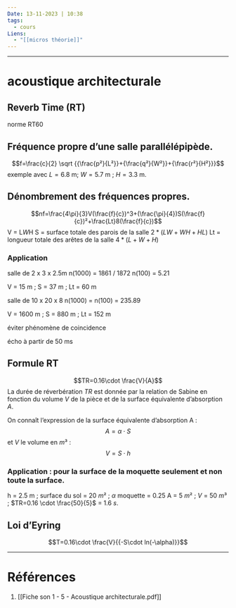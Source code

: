 ```yaml
---
Date: 13-11-2023 | 10:38
tags:
  - cours
Liens:
  - "[[micros théorie]]"
---
```


---
# acoustique architecturale
## Reverb Time (RT)
norme RT60
## Fréquence propre d’une salle parallélépipède.
$$f=\frac{c}{2} \sqrt {{\frac{p²}{L²}}+{\frac{q²}{W²}}+{\frac{r²}{H²}}}$$
exemple avec $L=6.8$ m; $W=5.7$ m ; $H=3.3$ m. 

## Dénombrement des fréquences propres.
$$nf=\frac{4\pi}{3}V(\frac{f}{c})^3+(\frac{\pi}{4})S(\frac{f}{c})²+\frac{Lt}8(\frac{f}{c})$$
V = L*W*H
S = surface totale des parois de la salle $2*(LW+WH+HL)$
Lt = longueur totale des arêtes de la salle $4*(L+W+H)$
### Application

salle de 2 x 3 x 2.5m
n(1000) = 1861 / 1872 
n(100) = 5.21

V = 15 m ; S = 37 m ; Lt = 60 m

salle de 10 x 20 x 8
n(1000) = 
n(100) = 235.89

V = 1600 m ; S = 880 m ; Lt = 152 m

éviter phénomène de coincidence

écho à partir de 50 ms
## Formule RT
$$TR=0.16\cdot \frac{V}{A}$$
La durée de réverbération $TR$ est donnée par la relation de Sabine en fonction du volume $V$ de la pièce et de la surface équivalente d’absorption $A$.

On connaît l’expression de la surface équivalente d’absorption A : 
$$A=\alpha \cdot S$$
et $V$ le volume en $m³$ :
$$V=S\cdot h$$
### Application : pour la surface de la moquette seulement et non toute la surface.
h = 2.5 m ; surface du sol = 20 $m²$ ; $\alpha$ moquette = 0.25
A = 5 $m²$ ; $V$ = 50 $m³$ ; $TR=0.16 \cdot \frac{50}{5}$ = 1.6 $s$.

## Loi d’Eyring
$$T=0.16\cdot \frac{V}{{-S\cdot ln(-\alpha)}}$$

---
# Références
1. [[Fiche son 1 - 5 - Acoustique architecturale.pdf]]